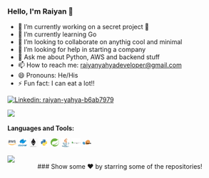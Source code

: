 ### Hello, I'm Raiyan 👋

- 🔭 I’m currently working on a secret project :closed_lock_with_key: 
- 🌱 I’m currently learning Go
- 👯 I’m looking to collaborate on anythig cool and minimal
- 🤔 I’m looking for help in starting a company
- 💬 Ask me about Python, AWS and backend stuff
- 📫 How to reach me: raiyanyahyadeveloper@gmail.com
- 😄 Pronouns: He/His
- ⚡ Fun fact: I can eat a lot!!

[![Linkedin: raiyan-yahya-b6ab7979](https://img.shields.io/badge/-RaiyanYahya-blue?style=flat-square&logo=Linkedin&logoColor=white&link=https://https://www.linkedin.com/in/raiyan-yahya-b6ab7979/)](https://https://www.linkedin.com/in/raiyan-yahya-b6ab7979/)

<img src="https://github-readme-stats.vercel.app/api?username=RaiyanYahyaDev&&show_icons=true&title_color=ffffff&icon_color=bb2acf&text_color=daf7dc&bg_color=151515">

**Languages and Tools:**

<code><img height="20" src="https://raw.githubusercontent.com/github/explore/fbceb94436312b6dacde68d122a5b9c7d11f9524/topics/aws/aws.png"></code>
<code><img height="20" src="https://raw.githubusercontent.com/github/explore/80688e429a7d4ef2fca1e82350fe8e3517d3494d/topics/docker/docker.png"></code>
<code><img height="20" src="https://raw.githubusercontent.com/github/explore/80688e429a7d4ef2fca1e82350fe8e3517d3494d/topics/ethereum/ethereum.png"></code>
<code><img height="20" src="https://raw.githubusercontent.com/github/explore/80688e429a7d4ef2fca1e82350fe8e3517d3494d/topics/python/python.png"></code>
<code><img height="20" src="https://raw.githubusercontent.com/github/explore/80688e429a7d4ef2fca1e82350fe8e3517d3494d/topics/spring-boot/spring-boot.png"></code>
<code><img height="20" src="https://raw.githubusercontent.com/github/explore/80688e429a7d4ef2fca1e82350fe8e3517d3494d/topics/java/java.png"></code>
<code><img height="20" src="https://raw.githubusercontent.com/github/explore/80688e429a7d4ef2fca1e82350fe8e3517d3494d/topics/mongodb/mongodb.png"></code>
<code><img height="20" src="https://raw.githubusercontent.com/github/explore/80688e429a7d4ef2fca1e82350fe8e3517d3494d/topics/scikit-learn/scikit-learn.png"></code>

<a href="https://github.com/iampawan">
  <img align="center" src="https://github-readme-stats.vercel.app/api/top-langs/?username=RaiyanYahyaDev&theme=light&hide_langs_below=1" />
</a>

<div align="center">
### Show some ❤️ by starring some of the repositories!
</div>


